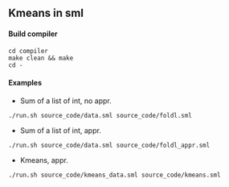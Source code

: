 ## Kmeans in sml

#### Build compiler

```
cd compiler
make clean && make
cd -
```
#### Examples 

+ Sum of a list of int, no appr.

```
./run.sh source_code/data.sml source_code/foldl.sml
```

+ Sum of a list of int, appr.

```
./run.sh source_code/data.sml source_code/foldl_appr.sml
```

+ Kmeans, appr.

```
./run.sh source_code/kmeans_data.sml source_code/kmeans.sml
```
